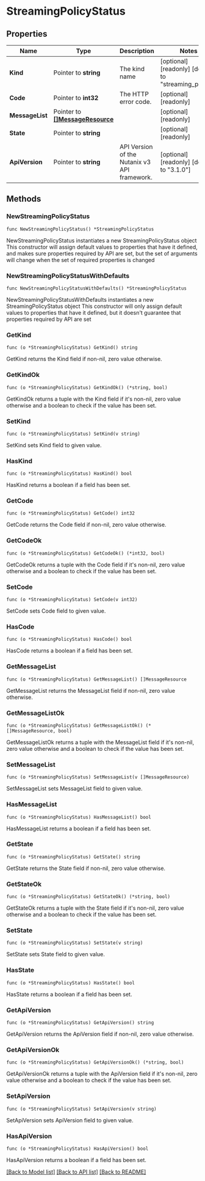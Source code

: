 # StreamingPolicyStatus

## Properties

Name | Type | Description | Notes
------------ | ------------- | ------------- | -------------
**Kind** | Pointer to **string** | The kind name | [optional] [readonly] [default to "streaming_policy"]
**Code** | Pointer to **int32** | The HTTP error code. | [optional] [readonly] 
**MessageList** | Pointer to [**[]MessageResource**](MessageResource.md) |  | [optional] [readonly] 
**State** | Pointer to **string** |  | [optional] [readonly] 
**ApiVersion** | Pointer to **string** | API Version of the Nutanix v3 API framework. | [optional] [readonly] [default to "3.1.0"]

## Methods

### NewStreamingPolicyStatus

`func NewStreamingPolicyStatus() *StreamingPolicyStatus`

NewStreamingPolicyStatus instantiates a new StreamingPolicyStatus object
This constructor will assign default values to properties that have it defined,
and makes sure properties required by API are set, but the set of arguments
will change when the set of required properties is changed

### NewStreamingPolicyStatusWithDefaults

`func NewStreamingPolicyStatusWithDefaults() *StreamingPolicyStatus`

NewStreamingPolicyStatusWithDefaults instantiates a new StreamingPolicyStatus object
This constructor will only assign default values to properties that have it defined,
but it doesn't guarantee that properties required by API are set

### GetKind

`func (o *StreamingPolicyStatus) GetKind() string`

GetKind returns the Kind field if non-nil, zero value otherwise.

### GetKindOk

`func (o *StreamingPolicyStatus) GetKindOk() (*string, bool)`

GetKindOk returns a tuple with the Kind field if it's non-nil, zero value otherwise
and a boolean to check if the value has been set.

### SetKind

`func (o *StreamingPolicyStatus) SetKind(v string)`

SetKind sets Kind field to given value.

### HasKind

`func (o *StreamingPolicyStatus) HasKind() bool`

HasKind returns a boolean if a field has been set.

### GetCode

`func (o *StreamingPolicyStatus) GetCode() int32`

GetCode returns the Code field if non-nil, zero value otherwise.

### GetCodeOk

`func (o *StreamingPolicyStatus) GetCodeOk() (*int32, bool)`

GetCodeOk returns a tuple with the Code field if it's non-nil, zero value otherwise
and a boolean to check if the value has been set.

### SetCode

`func (o *StreamingPolicyStatus) SetCode(v int32)`

SetCode sets Code field to given value.

### HasCode

`func (o *StreamingPolicyStatus) HasCode() bool`

HasCode returns a boolean if a field has been set.

### GetMessageList

`func (o *StreamingPolicyStatus) GetMessageList() []MessageResource`

GetMessageList returns the MessageList field if non-nil, zero value otherwise.

### GetMessageListOk

`func (o *StreamingPolicyStatus) GetMessageListOk() (*[]MessageResource, bool)`

GetMessageListOk returns a tuple with the MessageList field if it's non-nil, zero value otherwise
and a boolean to check if the value has been set.

### SetMessageList

`func (o *StreamingPolicyStatus) SetMessageList(v []MessageResource)`

SetMessageList sets MessageList field to given value.

### HasMessageList

`func (o *StreamingPolicyStatus) HasMessageList() bool`

HasMessageList returns a boolean if a field has been set.

### GetState

`func (o *StreamingPolicyStatus) GetState() string`

GetState returns the State field if non-nil, zero value otherwise.

### GetStateOk

`func (o *StreamingPolicyStatus) GetStateOk() (*string, bool)`

GetStateOk returns a tuple with the State field if it's non-nil, zero value otherwise
and a boolean to check if the value has been set.

### SetState

`func (o *StreamingPolicyStatus) SetState(v string)`

SetState sets State field to given value.

### HasState

`func (o *StreamingPolicyStatus) HasState() bool`

HasState returns a boolean if a field has been set.

### GetApiVersion

`func (o *StreamingPolicyStatus) GetApiVersion() string`

GetApiVersion returns the ApiVersion field if non-nil, zero value otherwise.

### GetApiVersionOk

`func (o *StreamingPolicyStatus) GetApiVersionOk() (*string, bool)`

GetApiVersionOk returns a tuple with the ApiVersion field if it's non-nil, zero value otherwise
and a boolean to check if the value has been set.

### SetApiVersion

`func (o *StreamingPolicyStatus) SetApiVersion(v string)`

SetApiVersion sets ApiVersion field to given value.

### HasApiVersion

`func (o *StreamingPolicyStatus) HasApiVersion() bool`

HasApiVersion returns a boolean if a field has been set.


[[Back to Model list]](../README.md#documentation-for-models) [[Back to API list]](../README.md#documentation-for-api-endpoints) [[Back to README]](../README.md)


